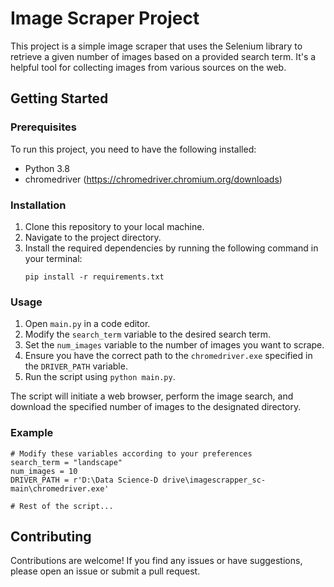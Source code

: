 # Image Scraper Project

This project is a simple image scraper that uses the Selenium library to retrieve a given number of images based on a provided search term. It's a helpful tool for collecting images from various sources on the web.

## Getting Started

### Prerequisites

To run this project, you need to have the following installed:

- Python 3.8
- chromedriver (https://chromedriver.chromium.org/downloads)

### Installation

1. Clone this repository to your local machine.
2. Navigate to the project directory.
3. Install the required dependencies by running the following command in your terminal:
   ```
   pip install -r requirements.txt
   ```

### Usage

1. Open `main.py` in a code editor.
2. Modify the `search_term` variable to the desired search term.
3. Set the `num_images` variable to the number of images you want to scrape.
4. Ensure you have the correct path to the `chromedriver.exe` specified in the `DRIVER_PATH` variable.
5. Run the script using `python main.py`.

The script will initiate a web browser, perform the image search, and download the specified number of images to the designated directory.

### Example

```
# Modify these variables according to your preferences
search_term = "landscape"
num_images = 10
DRIVER_PATH = r'D:\Data Science-D drive\imagescrapper_sc-main\chromedriver.exe'

# Rest of the script...
```
## Contributing

Contributions are welcome! If you find any issues or have suggestions, please open an issue or submit a pull request.


